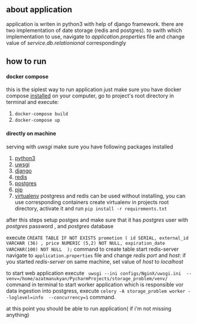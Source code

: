 ## about application

application is writen in python3 with help of django framework.
there are two implementation of date storage (redis and postgres).
to swith which implementation to use, navigate to *application.properties* file and change value of *service.db.relationional* correspondingly
## how to run

#### docker compose

this is the siplest way to run application
just make sure you have docker compose [installed](https://docs.docker.com/compose/install/#install-compose) on your computer, go to project's root directory in terminal and execute:

1. `docker-compose build`
2. `docker-compose up`

#### directly on machine

serving with *uwsgi*
make sure you have following packages installed
1. [python3](https://www.python.org/downloads/)
2. [uwsgi](https://uwsgi-docs.readthedocs.io/en/latest/Install.html)
3. [django](https://docs.djangoproject.com/en/3.0/topics/install/)
4. [redis](https://redis.io/topics/quickstart)
5. [postgres](https://www.postgresql.org/download/)
6. [pip](https://pip.pypa.io/en/stable/installing/)
7. [virtualenv](https://virtualenv.pypa.io/en/latest/installation.html)
postgress and redis can be used without installing, you can use corresponding containers
create virtualenv in projects root directory, activate it and run `pip install -r requirements.txt`

after this steps setup postges and make sure that it has *postgres* user with *postgres* password , and *postgres* database

execute ```CREATE TABLE IF NOT EXISTS promotion (
    id SERIAL,
    external_id VARCHAR (36) ,
    price NUMERIC (5,2) NOT NULL,
    expiration_date  VARCHAR(100) NOT NULL 
);``` command to create table
start redis-server
navigate to `application.properties` file and change *redis port* and *host*: if you started *redis-server* on same machine, set value of *host* to *localhost*

to start web application execute ` uwsgi --ini configs/NginX/uwsgi.ini  --venv=/home/azatmanukyan/PycharmProjects/storage_problem/venv/` command in  terminal
to start worker application which is responsible vor data ingestion into postgress, execute `celery -A storage_problem worker --loglevel=info  --concurrency=1` command.

at this point you should be able to run application( if i'm not missing anything)